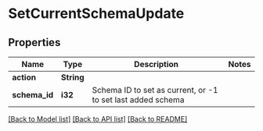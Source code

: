 # SetCurrentSchemaUpdate

## Properties

Name | Type | Description | Notes
------------ | ------------- | ------------- | -------------
**action** | **String** |  | 
**schema_id** | **i32** | Schema ID to set as current, or -1 to set last added schema | 

[[Back to Model list]](../README.md#documentation-for-models) [[Back to API list]](../README.md#documentation-for-api-endpoints) [[Back to README]](../README.md)


